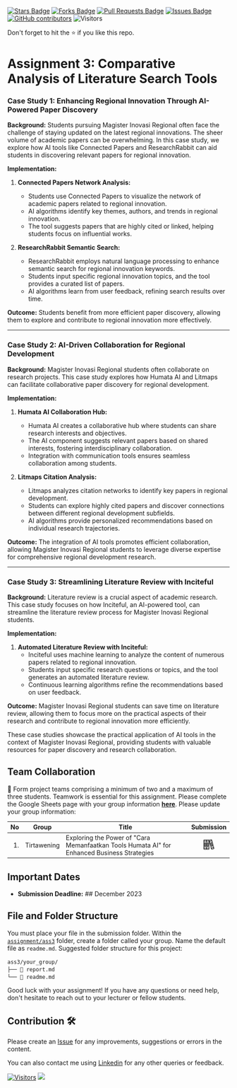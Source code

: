 <a href="https://github.com/drshahizan/AI-Innovation/stargazers"><img src="https://img.shields.io/github/stars/drshahizan/AI-Innovation" alt="Stars Badge"/></a>
<a href="https://github.com/drshahizan/AI-Innovation/network/members"><img src="https://img.shields.io/github/forks/drshahizan/AI-Innovation" alt="Forks Badge"/></a>
<a href="https://github.com/drshahizan/AI-Innovation/pulls"><img src="https://img.shields.io/github/issues-pr/drshahizan/AI-Innovation" alt="Pull Requests Badge"/></a>
<a href="https://github.com/drshahizan/AI-Innovation"><img src="https://img.shields.io/github/issues/drshahizan/AI-Innovation" alt="Issues Badge"/></a>
<a href="https://github.com/drshahizan/AI-Innovation/graphs/contributors"><img alt="GitHub contributors" src="https://img.shields.io/github/contributors/drshahizan/AI-Innovation?color=2b9348"></a>
![Visitors](https://api.visitorbadge.io/api/visitors?path=https%3A%2F%2Fgithub.com%2Fdrshahizan%2FAI-Innovation&labelColor=%23d9e3f0&countColor=%23697689&style=flat)

Don't forget to hit the :star: if you like this repo.

# Assignment 3: Comparative Analysis of Literature Search Tools

### Case Study 1: Enhancing Regional Innovation Through AI-Powered Paper Discovery

**Background:**
Students pursuing Magister Inovasi Regional often face the challenge of staying updated on the latest regional innovations. The sheer volume of academic papers can be overwhelming. In this case study, we explore how AI tools like Connected Papers and ResearchRabbit can aid students in discovering relevant papers for regional innovation.

**Implementation:**
1. **Connected Papers Network Analysis:**
   - Students use Connected Papers to visualize the network of academic papers related to regional innovation.
   - AI algorithms identify key themes, authors, and trends in regional innovation.
   - The tool suggests papers that are highly cited or linked, helping students focus on influential works.

2. **ResearchRabbit Semantic Search:**
   - ResearchRabbit employs natural language processing to enhance semantic search for regional innovation keywords.
   - Students input specific regional innovation topics, and the tool provides a curated list of papers.
   - AI algorithms learn from user feedback, refining search results over time.

**Outcome:**
Students benefit from more efficient paper discovery, allowing them to explore and contribute to regional innovation more effectively.

---

### Case Study 2: AI-Driven Collaboration for Regional Development

**Background:**
Magister Inovasi Regional students often collaborate on research projects. This case study explores how Humata AI and Litmaps can facilitate collaborative paper discovery for regional development.

**Implementation:**
1. **Humata AI Collaboration Hub:**
   - Humata AI creates a collaborative hub where students can share research interests and objectives.
   - The AI component suggests relevant papers based on shared interests, fostering interdisciplinary collaboration.
   - Integration with communication tools ensures seamless collaboration among students.

2. **Litmaps Citation Analysis:**
   - Litmaps analyzes citation networks to identify key papers in regional development.
   - Students can explore highly cited papers and discover connections between different regional development subfields.
   - AI algorithms provide personalized recommendations based on individual research trajectories.

**Outcome:**
The integration of AI tools promotes efficient collaboration, allowing Magister Inovasi Regional students to leverage diverse expertise for comprehensive regional development research.

---

### Case Study 3: Streamlining Literature Review with Inciteful

**Background:**
Literature review is a crucial aspect of academic research. This case study focuses on how Inciteful, an AI-powered tool, can streamline the literature review process for Magister Inovasi Regional students.

**Implementation:**
1. **Automated Literature Review with Inciteful:**
   - Inciteful uses machine learning to analyze the content of numerous papers related to regional innovation.
   - Students input specific research questions or topics, and the tool generates an automated literature review.
   - Continuous learning algorithms refine the recommendations based on user feedback.

**Outcome:**
Magister Inovasi Regional students can save time on literature review, allowing them to focus more on the practical aspects of their research and contribute to regional innovation more efficiently.

These case studies showcase the practical application of AI tools in the context of Magister Inovasi Regional, providing students with valuable resources for paper discovery and research collaboration.


## Team Collaboration
🚀 Form project teams comprising a minimum of two and a maximum of three students. Teamwork is essential for this assignment. Please complete the Google Sheets page with your group information [**here**](https://docs.google.com/spreadsheets/d/1tAnUHQd5M5c7zkO8qUQbfIthm5echltQCH52H2UBGr4/edit#gid=2105041612). Please update your group information:

| No | Group |  Title | Submission | 
| -----: |  ------ | ----- |  :-----: |  
| 1. | Tirtawening  |  Exploring the Power of "Cara Memanfaatkan Tools Humata AI" for Enhanced Business Strategies |<a href="./report.md" ><img src="book.png" width="24px" height="24px" ></a> |


## Important Dates
- **Submission Deadline:** ## December 2023

## File and Folder Structure 

You must place your file in the submission folder. Within the [`assignment/ass3`](https://github.com/drshahizan/AI-Innovation/edit/main/assignment/ass3) folder, create a folder called your group. Name the default file as `readme.md`. Suggested folder structure for this project:

```html
ass3/your_group/
├── 📄 report.md
└── 📄 readme.md
```

Good luck with your assignment! If you have any questions or need help, don't hesitate to reach out to your lecturer or fellow students.


## Contribution 🛠️
Please create an [Issue](https://github.com/drshahizan/AI-Innovation/issues) for any improvements, suggestions or errors in the content.

You can also contact me using [Linkedin](https://www.linkedin.com/in/drshahizan/) for any other queries or feedback.

[![Visitors](https://api.visitorbadge.io/api/visitors?path=https%3A%2F%2Fgithub.com%2Fdrshahizan&labelColor=%23697689&countColor=%23555555&style=plastic)](https://visitorbadge.io/status?path=https%3A%2F%2Fgithub.com%2Fdrshahizan)
![](https://hit.yhype.me/github/profile?user_id=81284918)
